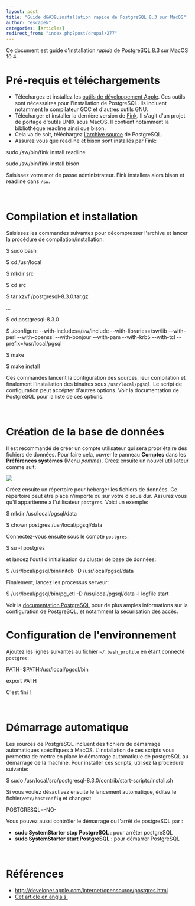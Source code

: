 ```yaml
---
layout: post
title: "Guide d&#39;installation rapide de PostgreSQL 8.3 sur MacOS"
author: "escapek"
categories: [Articles]
redirect_from: "index.php?post/drupal/277"
---
```



<p></p>

<!--more-->


Ce document est guide d'installation <em>rapide</em> de <a href="http://www.postgresql.org/">PostgreSQL 8.3</a> sur MacOS 10.4.

<h1>Pré-requis et téléchargements</h1>

<ul>

<li>Téléchargez et installez les <a href="http://developer.apple.com/tools/xcode/">outils de développement Apple</a>. Ces outils sont nécessaires pour l'installation de PostgreSQL. Ils incluent notamment le compilateur GCC et d'autres outils GNU.</li>

<li>Télécharger et installer la dernière version de <a href="http://fink.sourceforge.net/">Fink</a>. Il s'agit d'un projet de portage d'outils UNIX sous MacOS. Il contient notamment la bibliothèque readline ainsi que bison.</li>

<li>Cela va de soit, téléchargez <a href="http://www.postgresql.org/ftp/source/v8.3.0/">l'archive source</a> de PostgreSQL.</li>

<li>Assurez vous que readline et bison sont installés par Fink:</li>

</ul>

<p class="code">

sudo  /sw/bin/fink install readline

sudo  /sw/bin/fink install bison

</p>

Saisissez votre mot de passe administrateur. Fink installera alors bison et readline dans <code>/sw</code>.

&nbsp;

<h1>Compilation et installation</h1>

Saisissez les commandes suivantes pour décompresser l'archive et lancer la procédure de compilation/installation:

<p class="code">

$ sudo bash

$ cd /usr/local

$ mkdir src

$ cd src

$ tar xzvf <path to="" postgresql="" archive="">/postgresql-8.3.0.tar.gz

...

$ cd postgresql-8.3.0

$ ./configure --with-includes=/sw/include --with-libraries=/sw/lib --with-perl --with-openssl --with-bonjour --with-pam --with-krb5 --with-tcl --prefix=/usr/local/pgsql

$ make

$ make install

</path></p>

Ces commandes lancent la configuration des sources, leur compilation et finalement l'installation des binaires sous <code>/usr/local/pgsql</code>. Le script de configuration peut accépter d'autres options. Voir la documentation de PostgreSQL pour la liste de ces options.

&nbsp;

<h1>Création de la base de données</h1>

Il est recommandé de créer un compte utilisateur qui sera propriétaire des fichiers de données. Pour faire cela, ouvrer le panneau <strong>Comptes</strong> dans les <strong>Préférences systèmes</strong> (Menu <em>pomme</em>). Créez ensuite un nouvel utilisateur comme suit:

<img src="http://www.postgresqlfr.org/files/Postgres_user_creation.png" />

Créez ensuite un répertoire pour héberger les fichiers de données. Ce répertoire peut être placé n'importe où sur votre disque dur. Assurez vous qu'il appartienne à l'utilisateur <code>postgres</code>. Voici un exemple:

<p class="code">

$ mkdir /usr/local/pgsql/data

$ chown postgres /usr/local/pgsql/data

</p>

Connectez-vous ensuite sous le compte <code>postgres</code>:

<p class="code">

$ su -l postgres

</p>

et lancez l'outil d'initialisation du cluster de base de données:

<p class="code">

$ /usr/local/pgsql/bin/initdb -D /usr/local/pgsql/data

</p>

Finalement, lancez les processus serveur:

<p class="code">

$ /usr/local/pgsql/bin/pg_ctl -D /usr/local/pgsql/data -l logfile start

</p>

Voir la <a href="http://www.postgresql.org/docs/">documentation PostgreSQL</a> pour de plus amples informations sur la configuration de PostgreSQL, et notamment la sécurisation des accès.

<h1>Configuration de l'environnement</h1>

Ajoutez les lignes suivantes au fichier <code>~/.bash_profile</code> en étant connecté <code>postgres</code>:

<p class="code">

PATH=$PATH:/usr/local/pgsql/bin

export PATH

</p>

C'est fini !

&nbsp;

<h1>Démarrage automatique</h1>

Les sources de PostgreSQL incluent des fichiers de démarrage automatiques spécifiques à MacOS. L'installation de ces scripts vous permettra de mettre en place le démarrage automatique de postgreSQL au démarrage de la machine. Pour installer ces scripts, utilisez la procédure suivante:

<p class="code">

$ sudo /usr/local/src/postgresql-8.3.0/contrib/start-scripts/install.sh

</p>

Si vous voulez désactivez ensuite le lancement automatique, éditez le fichier<code>/etc/hostconfig</code> et changez:

<p class="code">

POSTGRESQL=-NO-

</p>

Vous pouvez aussi contrôler le démarrage ou l'arrêt de postgreSQL par :

<ul>

<li><strong>sudo SystemStarter stop PostgreSQL</strong> : pour arrêter postgreSQL</li>

<li><strong>sudo SystemStarter start PostgreSQL</strong> : pour démarrer PostgreSQL</li>

</ul>

&nbsp;

<h1>Références</h1>

<ul>

<li><a href="http://developer.apple.com/internet/opensource/postgres.html">http://developer.apple.com/internet/opensource/postgres.html</a></li>

<li><a href="http://www.escapek.org/PostgreSQL_8_3_installation_on_MacOS">Cet article en anglais.</a>

</li>

</ul>

&nbsp;